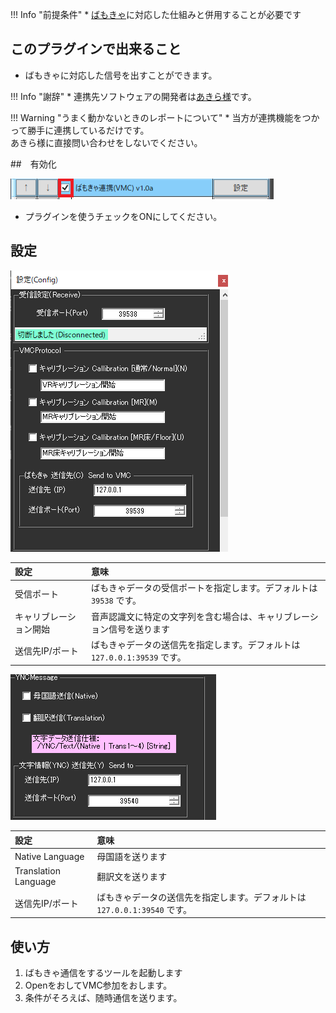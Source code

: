 !!! Info "前提条件"
    * [ばもきゃ](https://vmc.info/)に対応した仕組みと併用することが必要です

## このプラグインで出来ること

* ばもきゃに対応した信号を出すことができます。

!!! Info "謝辞"
    * 連携先ソフトウェアの開発者は[あきら様](https://twitter.com/sh_akira)です。

!!! Warning "うまく動かないときのレポートについて"
    * 当方が連携機能をつかって勝手に連携しているだけです。<br>あきら様に直接問い合わせをしないでください。

##　有効化

![VMC](images/plugin_vmc_p1.png)

* プラグインを使うチェックをONにしてください。

## 設定

![VMC](images/plugin_vmc_p2.png)

|設定|意味|
|:--|:---|
|受信ポート|ばもきゃデータの受信ポートを指定します。デフォルトは　``39538`` です。|
|キャリブレーション開始|音声認識文に特定の文字列を含む場合は、キャリブレーション信号を送ります|
|送信先IP/ポート|ばもきゃデータの送信先を指定します。デフォルトは　``127.0.0.1:39539`` です。|

![VMC](images/plugin_vmc_p3.png)

|設定|意味|
|:--|:---|
|Native Language|母国語を送ります|
|Translation Language|翻訳文を送ります|
|送信先IP/ポート|ばもきゃデータの送信先を指定します。デフォルトは　``127.0.0.1:39540`` です。|

## 使い方
1. ばもきゃ通信をするツールを起動します
2. OpenをおしてVMC参加をおします。
3. 条件がそろえば、随時通信を送ります。



